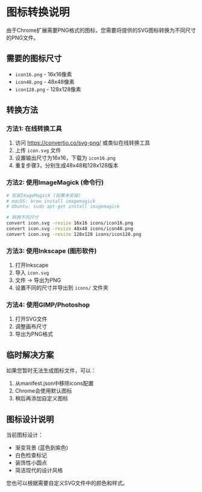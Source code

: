# 图标转换说明

由于Chrome扩展需要PNG格式的图标，您需要将提供的SVG图标转换为不同尺寸的PNG文件。

## 需要的图标尺寸

- `icon16.png` - 16x16像素
- `icon48.png` - 48x48像素  
- `icon128.png` - 128x128像素

## 转换方法

### 方法1: 在线转换工具
1. 访问 https://convertio.co/svg-png/ 或类似在线转换工具
2. 上传 `icon.svg` 文件
3. 设置输出尺寸为16x16，下载为 `icon16.png`
4. 重复步骤3，分别生成48x48和128x128版本

### 方法2: 使用ImageMagick (命令行)
```bash
# 安装ImageMagick (如果未安装)
# macOS: brew install imagemagick
# Ubuntu: sudo apt-get install imagemagick

# 转换不同尺寸
convert icon.svg -resize 16x16 icons/icon16.png
convert icon.svg -resize 48x48 icons/icon48.png  
convert icon.svg -resize 128x128 icons/icon128.png
```

### 方法3: 使用Inkscape (图形软件)
1. 打开Inkscape
2. 导入 `icon.svg`
3. 文件 -> 导出为PNG
4. 设置不同的尺寸并导出到 `icons/` 文件夹

### 方法4: 使用GIMP/Photoshop
1. 打开SVG文件
2. 调整画布尺寸
3. 导出为PNG格式

## 临时解决方案

如果您暂时无法生成图标文件，可以：
1. 从manifest.json中移除icons配置
2. Chrome会使用默认图标
3. 稍后再添加自定义图标

## 图标设计说明

当前图标设计：
- 渐变背景 (蓝色到紫色)
- 白色检查标记
- 装饰性小圆点
- 简洁现代的设计风格

您也可以根据需要自定义SVG文件中的颜色和样式。
